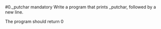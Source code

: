 #0._putchar
mandatory
Write a program that prints _putchar, followed by a new line.

The program should return 0
